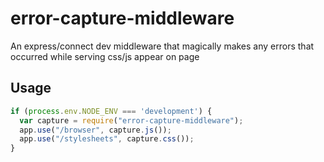 # error-capture-middleware

An express/connect dev middleware that magically makes any errors that occurred while serving css/js appear on page

## Usage

```js
if (process.env.NODE_ENV === 'development') {
  var capture = require("error-capture-middleware");
  app.use("/browser", capture.js());
  app.use("/stylesheets", capture.css());
}
```

